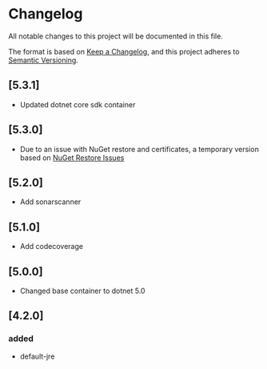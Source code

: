 # Changelog

All notable changes to this project will be documented in this file.

The format is based on [Keep a Changelog](https://keepachangelog.com/en/1.0.0/),
and this project adheres to [Semantic Versioning](https://semver.org/spec/v2.0.0.html).

## [5.3.1]

- Updated dotnet core sdk container

## [5.3.0]

-   Due to an issue with NuGet restore and certificates, a temporary version based on [NuGet Restore Issues](https://github.com/NuGet/Announcements/issues/49)

## [5.2.0]

-   Add sonarscanner

## [5.1.0]

-   Add codecoverage

## [5.0.0]

-   Changed base container to dotnet 5.0

## [4.2.0]

### added

-   default-jre

